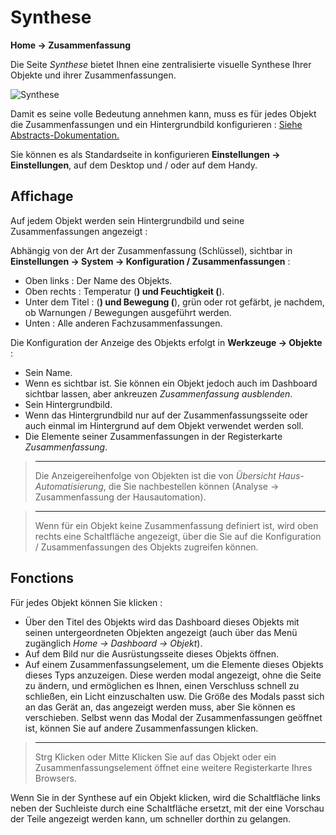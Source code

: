 # Synthese
**Home → Zusammenfassung**

Die Seite *Synthese* bietet Ihnen eine zentralisierte visuelle Synthese Ihrer Objekte und ihrer Zusammenfassungen.

![Synthese](./images/synthesis_intro.gif)

Damit es seine volle Bedeutung annehmen kann, muss es für jedes Objekt die Zusammenfassungen und ein Hintergrundbild konfigurieren : [Siehe Abstracts-Dokumentation.](/de_DE/concept/summary)

Sie können es als Standardseite in konfigurieren **Einstellungen → Einstellungen**, auf dem Desktop und / oder auf dem Handy.

## Affichage

Auf jedem Objekt werden sein Hintergrundbild und seine Zusammenfassungen angezeigt :

Abhängig von der Art der Zusammenfassung (Schlüssel), sichtbar in **Einstellungen → System → Konfiguration / Zusammenfassungen** :
- Oben links : Der Name des Objekts.
- Oben rechts : Temperatur (**) und Feuchtigkeit (**).
- Unter dem Titel :  (**) und Bewegung (**), grün oder rot gefärbt, je nachdem, ob Warnungen / Bewegungen ausgeführt werden.
- Unten : Alle anderen Fachzusammenfassungen.

Die Konfiguration der Anzeige des Objekts erfolgt in **Werkzeuge → Objekte** :
- Sein Name.
- Wenn es sichtbar ist. Sie können ein Objekt jedoch auch im Dashboard sichtbar lassen, aber ankreuzen *Zusammenfassung ausblenden*.
- Sein Hintergrundbild.
- Wenn das Hintergrundbild nur auf der Zusammenfassungsseite oder auch einmal im Hintergrund auf dem Objekt verwendet werden soll.
- Die Elemente seiner Zusammenfassungen in der Registerkarte *Zusammenfassung*.

> ****
>
> Die Anzeigereihenfolge von Objekten ist die von *Übersicht Haus-Automatisierung*, die Sie nachbestellen können (Analyse → Zusammenfassung der Hausautomation).

> ****
>
> Wenn für ein Objekt keine Zusammenfassung definiert ist, wird oben rechts eine Schaltfläche angezeigt, über die Sie auf die Konfiguration / Zusammenfassungen des Objekts zugreifen können.

## Fonctions

Für jedes Objekt können Sie klicken :
- Über den Titel des Objekts wird das Dashboard dieses Objekts mit seinen untergeordneten Objekten angezeigt (auch über das Menü zugänglich *Home → Dashboard → Objekt*).
- Auf dem Bild nur die Ausrüstungsseite dieses Objekts öffnen.
- Auf einem Zusammenfassungselement, um die Elemente dieses Objekts dieses Typs anzuzeigen. Diese werden modal angezeigt, ohne die Seite zu ändern, und ermöglichen es Ihnen, einen Verschluss schnell zu schließen, ein Licht einzuschalten usw. Die Größe des Modals passt sich an das Gerät an, das angezeigt werden muss, aber Sie können es verschieben. Selbst wenn das Modal der Zusammenfassungen geöffnet ist, können Sie auf andere Zusammenfassungen klicken.


> ****
>
> Strg Klicken oder Mitte Klicken Sie auf das Objekt oder ein Zusammenfassungselement öffnet eine weitere Registerkarte Ihres Browsers.

Wenn Sie in der Synthese auf ein Objekt klicken, wird die Schaltfläche links neben der Suchleiste durch eine Schaltfläche ersetzt, mit der eine Vorschau der Teile angezeigt werden kann, um schneller dorthin zu gelangen.

